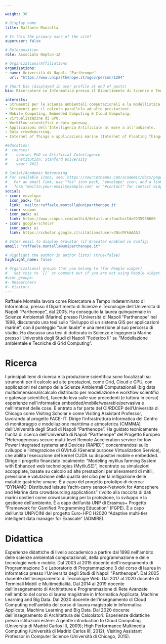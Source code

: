 ```yaml
---

weight: 30

# Display name
title: Raffaele Montella

# Is this the primary user of the site?
superuser: false

# Role/position
role: Associato Neptun-IA

# Organizations/Affiliations
organizations:
- name: Università di Napoli "Parthenope"
  url: "https://www.uniparthenope.it/ugov/person/1204"

# Short bio (displayed in user profile at end of posts)
bio: Ricercatore in Informatica presso il Dipartimento di Scienze e Tencologie dell'Università degli Studi di Napoli "Parthenope". Direttore del Laboratorio di Ricerca High Performance Computing SmartLab (HPSCSmartLab). Responsabile della Research Computing Facilities (RCF) del Dipartimento di Scienze e Tecnologie).

interests:
- Strumenti per le scienze ambientali computazionali e la modellistica previsionale.
- Strumenti per il calcolo parallelo ad alte prestazioni.
- Mobile Computing, Embedded Computing & Cloud Computing.
- Virtualizzazine di GPU.
- Workflow scientifici e data gateway.
- Applicazioni dell'Intelligenza Artificiale al mare a all'ambiente.
- Data crowdsourcing.
- Internet of Things e applicazioni marine (Internet of Floating Things).

#education:
#  courses:
#  - course: PhD in Artificial Intelligence
#    institution: Stanford University
#    year: 2012

# Social/Academic Networking
# For available icons, see: https://sourcethemes.com/academic/docs/page-builder/#icons
#   For an email link, use "fas" icon pack, "envelope" icon, and a link in the
#   form "mailto:your-email@example.com" or "#contact" for contact widget.
social:
- icon: envelope
  icon_pack: fas
  link: 'mailto:raffaele.montella@uniparthenope.it'
- icon: scopus
  icon_pack: ai
  link: https://www.scopus.com/authid/detail.uri?authorId=9235980600
- icon: google-scholar
  icon_pack: ai
  link: https://scholar.google.it/citations?user=JNscMYkAAAAJ

# Enter email to display Gravatar (if Gravatar enabled in Config)
email: "raffaele.montella@uniparthenope.it"

# Highlight the author in author lists? (true/false)
highlight_name: false

# Organizational groups that you belong to (for People widget)
#   Set this to `[]` or comment out if you are not using People widget.
#user_groups:
#- Researchers
#- Visitors
---
```


Raffaele Montella lavora come Ricercatore a Tempo Indeterminato di Informatica, presso il Dipartimento di Scienze e Tecnologie dell’Università di Napoli “Parthenope”, dal 2005.
Ha conseguito la laurea quinquennale in Scienze Ambientali (Marine) presso l’Università di Napoli “Parthenope” nel 1998, discutendo una tesi sullo “Sviluppo di un sistema GIS per applicazioni marine”, con il punteggio “cum laude” e una menzione al suo percorso di studio.
Ha discusso una tesi di dottorato in Scienze e Ingegneria Marine presso l’Università degli Studi di Napoli “Federico II” su “Modellazione ambientale e Tecniche di Grid Computing”.

# Ricerca
I principali temi di ricerca e la produzione scientifica sono focalizzati su strumenti per il calcolo ad alte prestazioni, come Grid, Cloud e GPU, con applicazioni nel campo della Scienze Ambientali Computazionali (big data multidimensionali/calcolo distribuito per modellazione e workflow scientifici e gateway scientifici), facendo leva sulle sue precedenti (e tuttora in corso) esperienze nell’informatica embedded/mobile/wearable/pervasiva e nell’Internet delle cose.
È entrato a far parte del CI/RDCEP dell’Università di Chicago come Visiting Scholar e come Visiting Assistant Professor, lavorando al progetto FACE-IT.
Dirige l’infrastruttura informatica del Centro di monitoraggio e modellazione marittima e atmosferica (CMMMA) dell’Università degli Studi di Napoli “Parthenope”.
Ha guidato tecnicamente l'unità di ricerca dell’Università di Napoli “Parthenope” del Progetto Europeo “Heterogeneous secure multi-level Remote Acceleration service for low-Power Integrated systems and Devices (RAPID)”, concentrandosi sullo sviluppo e l’integrazione di GVirtuS (General purpose Virtualization Service), che abilita l’esecuzione del kernel CUDA su dispositivi mobile e embedded.
Dirige il progetto finanziato localmente: “Modeling mytilus farming System with Enhanced web technologies (MytiluSE)”, incentrato su simulazioni accoppiate, basate su calcolo ad alte prestazioni per allevamenti di mitili, previsione e valutazione della qualità del cibo per la mitigazione delle malattie gastriche umane.
È a capo del progetto prototipo di ricerca: “DYNAMO: Distributed leisure Yacht-carry sensor-Network for Atmosphere and Marine data crowdsourcing applications” rivolto alla raccolta di dati marini costieri come crowdsourcing per la protezione, lo sviluppo e la gestione dell’ambiente.
È a capo dell’unità UNP di Erasmus+ Progetto “Framework for Gamified Programming Education” (FGPE).
È a capo dell’unità UNP/CINI del progetto Euro-HPC H2020 “Adaptive multi-tier intelligent data manager for Exascale” (ADMIRE).

# Didattica
Esperienze didattiche di livello accademico a partire dal 1998 nell'ambito delle scienze ambientali computazionali, della programmazione e delle tecnologie web e mobile.
Dal 2003 al 2015 docente dell'insegnamento di Programmazione 3 e Laboratorio di Programmazione 3 del corso di laurea in Informatica presso l'Università degli Studi di Napoli "Parthenope".
Dal 2005 docente dell'insegnamento di Tecnologie Web.
Dal 2017 al 2020 docente di Terminali Mobili e Multimedialità.
Dal 2014 al 2019 docente dell'insegnamento di Architetture e Programmazione di Rete Avanzate nell'ambito del corso di laurea magistrale in Informatica Applicata, Machine Learning and Big Data.
Dal 2020 docente dell'insegnamento di Cloud Computing nell'ambito del corso di laurea magistrale in Informatica Applicata, Machine Learning and Big Data.
Dal 2020 docente dell'insegnamento di Architettura dei Calcolatori.
Esperienze didattiche presso istituzioni estere: A gentle introduction to Cloud Computing (Università di Madrid Carlos III, 2009); High Performance Multimedia Computing (Università di Madrid Carlos III, 2012); Visiting Assistant Professor in Computer Science (Università di Chicago, 2015).
